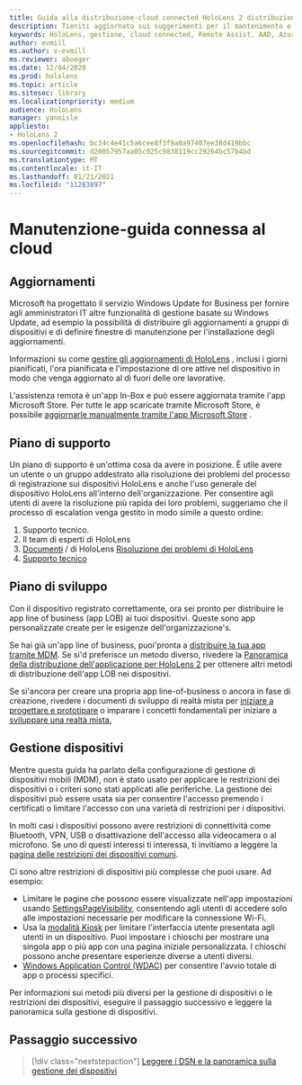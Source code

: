 ```yaml
---
title: Guida alla distribuzione-cloud connected HoloLens 2 distribuzione in scala con assistenza remota-Mantieni
description: Tieniti aggiornato sui suggerimenti per il mantenimento e il supporto dei dispositivi HoloLens su una rete connessa al cloud.
keywords: HoloLens, gestione, cloud connected, Remote Assist, AAD, Azure AD, MDM, gestione di dispositivi mobili
author: evmill
ms.author: v-evmill
ms.reviewer: aboeger
ms.date: 12/04/2020
ms.prod: hololens
ms.topic: article
ms.sitesec: library
ms.localizationpriority: medium
audience: HoloLens
manager: yannisle
appliesto:
- HoloLens 2
ms.openlocfilehash: bc34c4e41c5a6cee8f3f9a0a97407ee38d419bbc
ms.sourcegitcommit: d20057957aa05c025c9838119cc29264bc57b4bd
ms.translationtype: MT
ms.contentlocale: it-IT
ms.lasthandoff: 01/21/2021
ms.locfileid: "11283897"
---
```

# Manutenzione-guida connessa al cloud

## Aggiornamenti

Microsoft ha progettato il servizio Windows Update for Business per fornire agli amministratori IT altre funzionalità di gestione basate su Windows Update, ad esempio la possibilità di distribuire gli aggiornamenti a gruppi di dispositivi e di definire finestre di manutenzione per l'installazione degli aggiornamenti.

Informazioni su come [gestire gli aggiornamenti di HoloLens](https://docs.microsoft.com/hololens/hololens-updates) , inclusi i giorni pianificati, l'ora pianificata e l'impostazione di ore attive nel dispositivo in modo che venga aggiornato al di fuori delle ore lavorative.

L'assistenza remota è un'app In-Box e può essere aggiornata tramite l'app Microsoft Store. Per tutte le app scaricate tramite Microsoft Store, è possibile [aggiornarle manualmente tramite l'app Microsoft Store](https://docs.microsoft.com/hololens/holographic-store-apps#update-apps) .

## Piano di supporto

Un piano di supporto è un'ottima cosa da avere in posizione. È utile avere un utente o un gruppo addestrato alla risoluzione dei problemi del processo di registrazione sui dispositivi HoloLens e anche l'uso generale del dispositivo HoloLens all'interno dell'organizzazione. Per consentire agli utenti di avere la risoluzione più rapida dei loro problemi, suggeriamo che il processo di escalation venga gestito in modo simile a questo ordine:

1. Supporto tecnico.
2. Il team di esperti di HoloLens
3. [Documenti](https://docs.microsoft.com/hololens/)  /  di HoloLens [Risoluzione dei problemi di HoloLens](https://docs.microsoft.com/hololens/hololens-troubleshooting)
4. [Supporto tecnico](https://support.serviceshub.microsoft.com/supportforbusiness/create?sapId=e9391227-fa6d-927b-0fff-f96288631b8f)

## Piano di sviluppo

Con il dispositivo registrato correttamente, ora sei pronto per distribuire le app line of business (app LOB) ai tuoi dispositivi. Queste sono app personalizzate create per le esigenze dell'organizzazione&#39;s.

Se hai già un'app line of business, puoi&#39;pronta a [distribuire la tua app tramite MDM](https://docs.microsoft.com/hololens/app-deploy-intune). Se si&#39;d preferisce un metodo diverso, rivedere la [Panoramica della distribuzione dell'applicazione per HoloLens 2](https://docs.microsoft.com/hololens/app-deploy-overview) per ottenere altri metodi di distribuzione dell'app LOB nei dispositivi.

Se si&#39;ancora per creare una propria app line-of-business o ancora in fase di creazione, rivedere i documenti di sviluppo di realtà mista per [iniziare a progettare e prototipare](https://docs.microsoft.com/windows/mixed-reality/design/design) o imparare i concetti fondamentali per iniziare a [sviluppare una realtà mista.](https://docs.microsoft.com/windows/mixed-reality/discover/get-started-with-mr)

## Gestione dispositivi 

Mentre questa guida ha parlato della configurazione di gestione di dispositivi mobili (MDM), non è stato usato per applicare le restrizioni dei dispositivi o i criteri sono stati applicati alle periferiche. La gestione dei dispositivi può essere usata sia per consentire l'accesso premendo i certificati o limitare l'accesso con una varietà di restrizioni per i dispositivi. 

In molti casi i dispositivi possono avere restrizioni di connettività come Bluetooth, VPN, USB o disattivazione dell'accesso alla videocamera o al microfono. Se uno di questi interessi ti interessa, ti invitiamo a leggere la [pagina delle restrizioni dei dispositivi comuni](hololens-common-device-restrictions.md).

Ci sono altre restrizioni di dispositivi più complesse che puoi usare. Ad esempio:

- Limitare le pagine che possono essere visualizzate nell'app impostazioni usando [SettingsPageVisibility](settings-uri-list.md), consentendo agli utenti di accedere solo alle impostazioni necessarie per modificare la connessione Wi-Fi.
- Usa la [modalità Kiosk](hololens-kiosk.md) per limitare l'interfaccia utente presentata agli utenti in un dispositivo. Puoi impostare i chioschi per mostrare una singola app o più app con una pagina iniziale personalizzata. I chioschi possono anche presentare esperienze diverse a utenti diversi.  
- [Windows Application Control (WDAC)](windows-defender-application-control-wdac.md) per consentire l'avvio totale di app o processi specifici.

Per informazioni sui metodi più diversi per la gestione di dispositivi o le restrizioni dei dispositivi, eseguire il passaggio successivo e leggere la panoramica sulla gestione di dispositivi.

## Passaggio successivo

> [!div class="nextstepaction"]
> [Leggere i DSN e la panoramica sulla gestione dei dispositivi](hololens-csp-policy-overview.md)